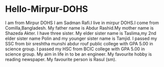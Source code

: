 # Hello-Mirpur-DOHS
I am from Mirpur DOHS
I am Sadman Rafi.I live in mirpur DOHS.I come from Comilla,Bangladesh.
My father name is Abdur Rashid.My mother name is Shazeda Akter.
I have three sister.
My elder sister name is Taslima,my 2nd elder sister name Polin and my younger sister name is Tamjid.
I passed my SSC from bir sreshtha munshi abdur rouf public college with GPA 5.00 in science group.
I passed my HSC from BCIC college with GPA 5.00 in science group.
My aim in life in to be an engineer.
My favourite hobby is reading newspaper.
My favourite person is Rasul (sm).
